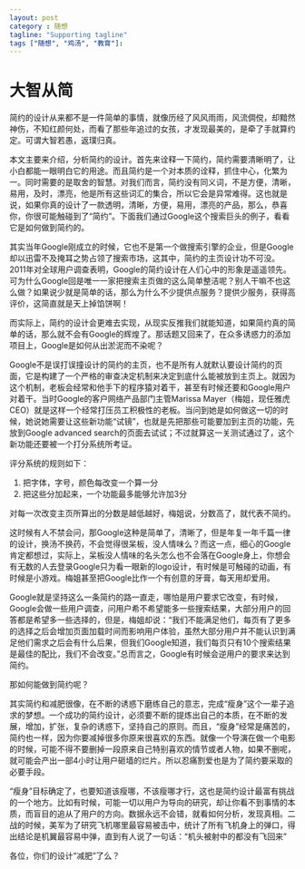 ```yaml
---
layout: post
category : 随想
tagline: "Supporting tagline"
tags ["随想", "鸡汤", "教育"]:
---
```


# 大智从简
简约的设计从来都不是一件简单的事情，就像历经了风风雨雨，风流倜傥，却黯然神伤，不知红颜何处，而看了那些年追过的女孩，才发现最美的，是牵了手就算约定。可谓大智若愚，返璞归真。

本文主要来介绍，分析简约的设计。首先来诠释一下简约，简约需要清晰明了，让小白都能一眼明白它的用途。而且简约是一个对本质的诠释，抓住中心，化繁为一。同时需要的是取舍的智慧。对我们而言，简约没有同义词，不是方便，清晰，易用，及时，漂亮，他是所有这些词汇的集合，所以它会是异常难得。这也就是说，如果你真的设计了一款透明，清晰，方便，易用，漂亮的产品，那么，恭喜你，你很可能触碰到了“简约”。下面我们通过Google这个搜索巨头的例子，看看它是如何做到简约的。

其实当年Google刚成立的时候，它也不是第一个做搜索引擎的企业，但是Google却以迅雷不及掩耳之势占领了搜索市场，这其中，简约的主页设计功不可没。2011年对全球用户调查表明，Google的简约设计在人们心中的形象是遥遥领先。可为什么Google回是唯一一家把搜索主页做的这么简单整洁呢？别人干嘛不也这么做？如果说少就是简单的话，那么为什么不少提供点服务？提供少服务，获得高评价，这简直就是天上掉馅饼啊！

而实际上，简约的设计会更难去实现，从现实反推我们就能知道，如果简约真的简单的话，那么就不会有Google的辉煌了。那话题又回来了，在众多诱惑力的添加项目上，Google是如何从出淤泥而不染呢？

Google不是误打误撞设计的简约的主页，也不是所有人就默认要设计简约的页面，它是构建了一个严格的审查决定机制来决定到底什么能被放到主页上。就因为这个机制，老板会经常和他手下的程序猿对着干，甚至有时候还要和Google用户对着干。当时Google的客户网络产品部门主管Marissa Mayer（梅姐，现任雅虎CEO）就是这样一个经常打压员工积极性的老板。当问到她是如何做这一切的时候，她说她需要让这些新功能“试镜”，也就是先把那些可能要加到主页的功能，先放到Google advanced search的页面去试试；不过就算这一关测试通过了，这个新功能还要被一个打分系统所考证。

评分系统的规则如下：
1.	把字体，字号，颜色每改变一个算一分
2.	把这些分加起来，一个功能最多能够允许加3分

对每一次改变主页所算出的分数是越低越好，梅姐说，分数高了，就代表不简约。

这时候有人不禁会问，那Google这种是简单了，清晰了，但是年复一年千篇一律的设计，换汤不换药，不会觉得很呆板，没人情味么？而这一点，细心的Google肯定都想过，实际上，呆板没人情味的名头怎么也不会落在Google身上，你想会有无数的人去登录Google只为看一眼新的logo设计，有时候是可触碰的动画，有时候是小游戏。梅姐甚至把Google比作一个有创意的牙膏，每天用却爱用。

Google就是坚持这么一条简约的路一直走，哪怕是用户要求它改变，有时候，Google会做一些用户调查，问用户希不希望能多一些搜索结果，大部分用户的回答都是希望多一些选择的，但是，梅姐却说：“我们不能满足他们，每页有了更多的选择之后会增加页面加载时间而影响用户体验，虽然大部分用户并不能认识到满足他们需求之后会有什么后果，但我们Google知道，我们每页只有10个搜索结果是最佳的配比，我们不会改变。”总而言之，Google有时候会逆用户的要求来达到简约。

那如何能做到简约呢？

其实简约和减肥很像，在不断的诱惑下磨练自己的意志，完成“瘦身”这个一辈子追求的梦想。一个成功的简约设计，必须要不断的提炼出自己的本质，在不断的发展，增加，扩张，复杂的诱惑下，坚持自己的原则。而且，“瘦身”经常是痛苦的，简约也一样，因为你要减掉很多你原来很喜欢的东西。就像一个导演在做一个电影的时候，可能不得不要删掉一段原来自己特别喜欢的情节或者人物，如果不删呢，就可能会产出一部4小时让用户砸墙的烂片。所以忍痛割爱也是为了简约要采取的必要手段。

“瘦身”目标确定了，也要知道该瘦哪，不该瘦哪才行，这也是简约设计最富有挑战的一个地方。比如有时候，可能一切以用户为导向的研究，却让你看不到事情的本质，而盲目的追从了用户的方向。数据永远不会错，就看如何分析，发现真相。二战的时候，美军为了研究飞机哪里最容易被击中，统计了所有飞机身上的弹口，得出结论是机翼最容易中弹，直到有人说了一句话：“机头被射中的都没有飞回来”

各位，你们的设计“减肥”了么？


